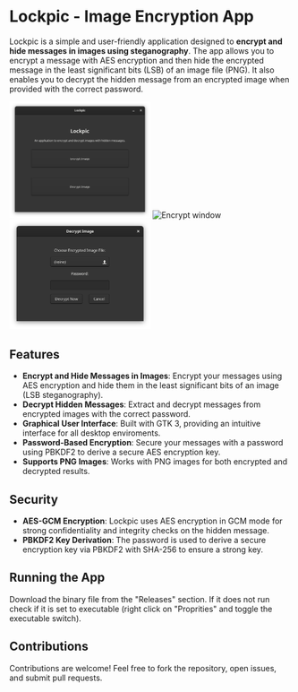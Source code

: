 # Lockpic - Image Encryption App

Lockpic is a simple and user-friendly application designed to **encrypt and hide messages in images using steganography**. The app allows you to encrypt a message with AES encryption and then hide the encrypted message in the least significant bits (LSB) of an image file (PNG). It also enables you to decrypt the hidden message from an encrypted image when provided with the correct password.

<img src="Images/MainWindow.png" alt="Main window" width="50%" />
<img src="Images/EncryptWindow" alt="Encrypt window" width="50%" />
<img src="Images/DecryptWindow.png" alt="Decrypt window" width="50%" />

## Features

- **Encrypt and Hide Messages in Images**: Encrypt your messages using AES encryption and hide them in the least significant bits of an image (LSB steganography).
- **Decrypt Hidden Messages**: Extract and decrypt messages from encrypted images with the correct password.
- **Graphical User Interface**: Built with GTK 3, providing an intuitive interface for all desktop enviroments.
- **Password-Based Encryption**: Secure your messages with a password using PBKDF2 to derive a secure AES encryption key.
- **Supports PNG Images**: Works with PNG images for both encrypted and decrypted results.

## Security

- **AES-GCM Encryption**: Lockpic uses AES encryption in GCM mode for strong confidentiality and integrity checks on the hidden message.
- **PBKDF2 Key Derivation**: The password is used to derive a secure encryption key via PBKDF2 with SHA-256 to ensure a strong key.

## Running the App
Download the binary file from the "Releases" section. If it does not run check if it is set to executable (right click on "Proprities" and toggle the executable switch).

## Contributions

Contributions are welcome! Feel free to fork the repository, open issues, and submit pull requests.

